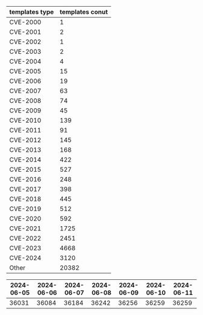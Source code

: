 | templates type | templates conut | 
| --- | --- | 
| CVE-2000 | 1 |
| CVE-2001 | 2 |
| CVE-2002 | 1 |
| CVE-2003 | 2 |
| CVE-2004 | 4 |
| CVE-2005 | 15 |
| CVE-2006 | 19 |
| CVE-2007 | 63 |
| CVE-2008 | 74 |
| CVE-2009 | 45 |
| CVE-2010 | 139 |
| CVE-2011 | 91 |
| CVE-2012 | 145 |
| CVE-2013 | 168 |
| CVE-2014 | 422 |
| CVE-2015 | 527 |
| CVE-2016 | 248 |
| CVE-2017 | 398 |
| CVE-2018 | 445 |
| CVE-2019 | 512 |
| CVE-2020 | 592 |
| CVE-2021 | 1725 |
| CVE-2022 | 2451 |
| CVE-2023 | 4668 |
| CVE-2024 | 3120 |
| Other | 20382 |


|2024-06-05 | 2024-06-06 | 2024-06-07 | 2024-06-08 | 2024-06-09 | 2024-06-10 | 2024-06-11|
|--- | ------ | ------ | ------ | ------ | ------ | ---|
|36031 | 36084 | 36184 | 36242 | 36256 | 36259 | 36259|
